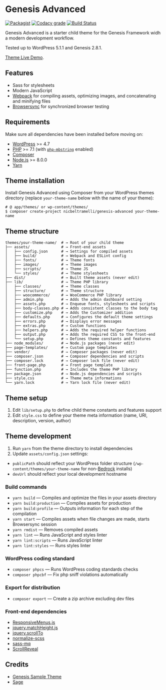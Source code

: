 # Genesis Advanced
[![Packagist](https://img.shields.io/packagist/v/nicbeltramelli/genesis-advanced.svg?style=for-the-badge)](https://packagist.org/packages/nicbeltramelli/genesis-advanced)
[![Codacy grade](https://img.shields.io/codacy/grade/7062e310ad2f4c2ba0fbce7cc32f6064.svg?style=for-the-badge)](https://www.codacy.com/app/NicBeltramelli/genesis-advanced?utm_source=github.com&amp;utm_medium=referral&amp;utm_content=NicBeltramelli/genesis-advanced&amp;utm_campaign=Badge_Grade)
[![Build Status](https://img.shields.io/travis/NicBeltramelli/genesis-advanced.svg?style=for-the-badge)](https://travis-ci.org/NicBeltramelli/genesis-advanced)


Genesis Advanced is a starter child theme for the Genesis Framework widh a modern development workflow. 

Tested up to WordPress 5.1.1 and Genesis 2.8.1. 

[Theme Live Demo](https://thematicpress.com/genesis-advanced).


## Features

* Sass for stylesheets
* Modern JavaScript
* [Webpack](https://webpack.github.io/) for compiling assets, optimizing images, and concatenating and minifying files
* [Browsersync](http://www.browsersync.io/) for synchronized browser testing


## Requirements

Make sure all dependencies have been installed before moving on:

* [WordPress](https://wordpress.org/) >= 4.7
* [PHP](https://secure.php.net/manual/en/install.php) >= 7.1 (with [`php-mbstring`](https://secure.php.net/manual/en/book.mbstring.php) enabled)
* [Composer](https://getcomposer.org/download/)
* [Node.js](http://nodejs.org/) >= 8.0.0
* [Yarn](https://yarnpkg.com/en/docs/install)


## Theme installation

Install Genesis Advanced using Composer from your WordPress themes directory (replace `your-theme-name` below with the name of your theme):

```shell
# @ app/themes/ or wp-content/themes/
$ composer create-project nicbeltramelli/genesis-advanced your-theme-name
```


## Theme structure

```shell
themes/your-theme-name/  # → Root of your child theme
├── assets/              # → Front-end assets
│   ├── config.json      # → Settings for compiled assets
│   ├── build/           # → Webpack and ESLint config
│   ├── fonts/           # → Theme fonts
│   ├── images/          # → Theme images
│   ├── scripts/         # → Theme JS
│   └── styles/          # → Theme stylesheets
├── dist/                # → Built theme assets (never edit)
├── lib/                 # → Theme PHP library
│   ├── classes/         # → Theme classes
│   ├── structure/       # → Theme structure
│   ├── woocommerce/     # → WooCommerce PHP library
│   ├── admin.php        # → Adds the admin dashboard setting
│   ├── assets.php  	 # → Enqueue fonts, stylesheets and scripts
│   ├── body-classes.php # → Adds consistent classes to the body tag
│   ├── customize.php    # → Adds the Customizer addition
│   ├── defaults.php     # → Configures the default theme settings
│   ├── errors.php       # → Displays error messages
│   ├── extras.php       # → Custom functions
│   ├── helpers.php      # → Adds the required helper functions
│   ├── output.php       # → Adds the required CSS to the front-end
│   └── setup.php        # → Defines theme constants and features
├── node_modules/        # → Node.js packages (never edit)
├── page-templates/      # → Custom page templates
├── vendor/              # → Composer packages (never edit)
├── composer.json        # → Composer dependencies and scripts
├── composer.lock        # → Composer lock file (never edit)
├── front-page.php       # → Front page template
├── function.php         # → Includes the theme PHP library
├── package.json         # → Node.js dependencies and scripts
├── style.css            # → Theme meta informations
└── yarn.lock            # → Yarn lock file (never edit)
```


## Theme setup

1. Edit `lib/setup.php` to define child theme constants and features support
2. Edit `style.css` to define your theme meta information (name, URI, description, version, author)


## Theme development

1. Run `yarn` from the theme directory to install dependencies
2. Update `assets/config.json` settings:
  * `publicPath` should reflect your WordPress folder structure (`/wp-content/themes/your-theme-name` for non-[Bedrock](https://github.com/roots/bedrock) installs)
  * `devUrl` should reflect your local development hostname


### Build commands

* `yarn build` — Compiles and optimize the files in your assets directory
* `yarn build:production` — Compiles assets for production
* `yarn build:profile` — Outputs information for each step of the compilation
* `yarn start` — Compiles assets when file changes are made, starts Browsersync session
* `yarn rmdist` — Removes compiled assets
* `yarn lint` — Runs JavaScript and styles linter
* `yarn lint:scripts` — Runs JavaScript linter
* `yarn lint:styles` — Runs styles linter


### WordPress coding standard

* `composer phpcs` — Runs WordPress coding standards checks
* `composer phpcbf` — Fix php sniff violations automatically


### Export for distribution

* `composer export` — Create a zip archive excluding dev files


### Front-end dependencies

 * [ResponsiveMenus.js](https://github.com/studiopress/responsive-menus)
 * [jquery.matchHeight.js](https://github.com/liabru/jquery-match-height)
 * [jquery.scrollTo](https://github.com/flesler/jquery.scrollTo)
 * [normalize-scss](https://github.com/JohnAlbin/normalize-scss)
 * [sass-mq](https://github.com/sass-mq/sass-mq)
 * [ScrollReveal](https://github.com/jlmakes/scrollreveal)


## Credits

* [Genesis Sample Theme](https://github.com/studiopress/genesis-sample/)
* [Sage](https://github.com/roots/sage)